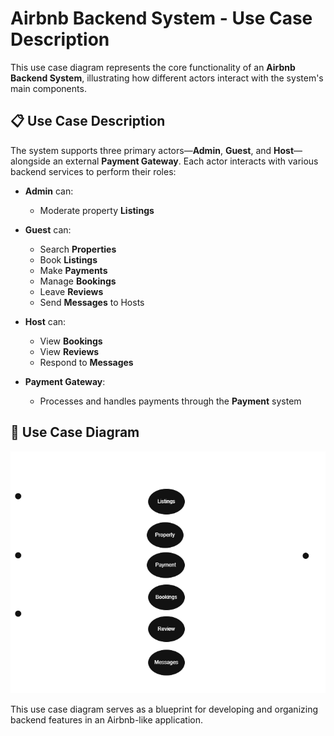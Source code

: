# Airbnb Backend System - Use Case Description

This use case diagram represents the core functionality of an **Airbnb Backend System**, illustrating how different actors interact with the system's main components.

## 📋 Use Case Description

The system supports three primary actors—**Admin**, **Guest**, and **Host**—alongside an external **Payment Gateway**. Each actor interacts with various backend services to perform their roles:

- **Admin** can:
  - Moderate property **Listings**

- **Guest** can:
  - Search **Properties**
  - Book **Listings**
  - Make **Payments**
  - Manage **Bookings**
  - Leave **Reviews**
  - Send **Messages** to Hosts

- **Host** can:
  - View **Bookings**
  - View **Reviews**
  - Respond to **Messages**

- **Payment Gateway**:
  - Processes and handles payments through the **Payment** system

## 🧩 Use Case Diagram

![Airbnb Backend Use Case Diagram](use-case-diagram/use-case-diagram.png)


This use case diagram serves as a blueprint for developing and organizing backend features in an Airbnb-like application.


